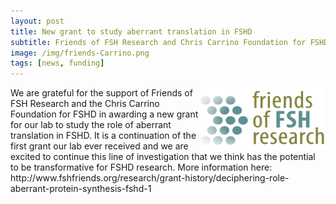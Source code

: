 ```yaml
---
layout: post  
title: New grant to study aberrant translation in FSHD
subtitle: Friends of FSH Research and Chris Carrino Foundation for FSHD   
image: /img/friends-Carrino.png 
tags: [news, funding]  
---
```


<img align="right" src="/img/friendsoffsh.jpg" style="width:200px !important;height:100px !important;" />
We are grateful for the support of Friends of FSH Research and the Chris Carrino Foundation for FSHD in awarding a new grant for our lab to study the role of aberrant translation in FSHD. It is a continuation of the first grant our lab ever received and we are excited to continue this line of investigation that we think has the potential to be transformative for FSHD research.  
More information here: http://www.fshfriends.org/research/grant-history/deciphering-role-aberrant-protein-synthesis-fshd-1
<br>
<br>
